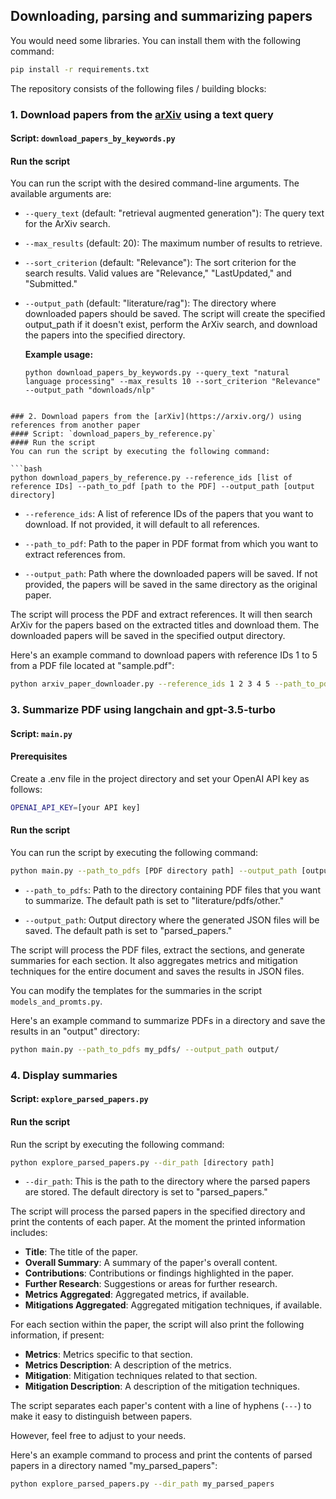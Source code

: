 ## Downloading, parsing and summarizing papers

You would need some libraries. You can install them with the following command:

```bash
pip install -r requirements.txt
```

The repository consists of the following files / building blocks:

### 1. Download papers from the [arXiv](https://arxiv.org/) using a text query
#### Script: `download_papers_by_keywords.py` 
#### Run the script 
You can run the script with the desired command-line arguments. The available arguments are:

 - `--query_text` (default: "retrieval augmented generation"): The query text for the ArXiv search.
 - `--max_results` (default: 20): The maximum number of results to retrieve.
 - `--sort_criterion` (default: "Relevance"): The sort criterion for the search results. Valid values are "Relevance," "LastUpdated," and "Submitted."
 - `--output_path` (default: "literature/rag"): The directory where downloaded papers should be saved. The script will create the specified output_path if it doesn't exist, perform the ArXiv search, and download the papers into the specified directory.


   **Example usage:**

   ```shell
   python download_papers_by_keywords.py --query_text "natural language processing" --max_results 10 --sort_criterion "Relevance" --output_path "downloads/nlp"
 ```

### 2. Download papers from the [arXiv](https://arxiv.org/) using references from another paper
#### Script: `download_papers_by_reference.py` 
#### Run the script 
You can run the script by executing the following command:

```bash
python download_papers_by_reference.py --reference_ids [list of reference IDs] --path_to_pdf [path to the PDF] --output_path [output directory]
```

- `--reference_ids`: A list of reference IDs of the papers that you want to download. If not provided, it will default to all references.

- `--path_to_pdf`: Path to the paper in PDF format from which you want to extract references from.

- `--output_path`: Path where the downloaded papers will be saved. If not provided, the papers will be saved in the same directory as the original paper.

The script will process the PDF and extract references. It will then search ArXiv for the papers based on the extracted titles and download them. The downloaded papers will be saved in the specified output directory.

Here's an example command to download papers with reference IDs 1 to 5 from a PDF file located at "sample.pdf":

```bash
python arxiv_paper_downloader.py --reference_ids 1 2 3 4 5 --path_to_pdf sample.pdf --output_path my_downloads/
```

### 3. Summarize PDF using langchain and gpt-3.5-turbo
#### Script: `main.py`

#### Prerequisites
Create a .env file in the project directory and set your OpenAI API key as follows:

```bash
OPENAI_API_KEY=[your API key]
```

#### Run the script

You can run the script by executing the following command:

```bash
python main.py --path_to_pdfs [PDF directory path] --output_path [output directory path]
```

- `--path_to_pdfs`: Path to the directory containing PDF files that you want to summarize. The default path is set to "literature/pdfs/other."

- `--output_path`: Output directory where the generated JSON files will be saved. The default path is set to "parsed_papers."

The script will process the PDF files, extract the sections, and generate summaries for each section. It also aggregates metrics and mitigation techniques for the entire document and saves the results in JSON files.

You can modify the templates for the summaries in the script `models_and_promts.py`.

Here's an example command to summarize PDFs in a directory and save the results in an "output" directory:

```bash
python main.py --path_to_pdfs my_pdfs/ --output_path output/
```

### 4. Display summaries
#### Script: `explore_parsed_papers.py`

#### Run the script
Run the script by executing the following command:
    
```bash
python explore_parsed_papers.py --dir_path [directory path]
```
- `--dir_path`: This is the path to the directory where the parsed papers are stored. The default directory is set to "parsed_papers."

The script will process the parsed papers in the specified directory and print the contents of each paper. At the moment the printed information includes:

- **Title**: The title of the paper.
- **Overall Summary**: A summary of the paper's overall content.
- **Contributions**: Contributions or findings highlighted in the paper.
- **Further Research**: Suggestions or areas for further research.
- **Metrics Aggregated**: Aggregated metrics, if available.
- **Mitigations Aggregated**: Aggregated mitigation techniques, if available.

For each section within the paper, the script will also print the following information, if present:

- **Metrics**: Metrics specific to that section.
- **Metrics Description**: A description of the metrics.
- **Mitigation**: Mitigation techniques related to that section.
- **Mitigation Description**: A description of the mitigation techniques.

The script separates each paper's content with a line of hyphens (`---`) to make it easy to distinguish between papers.

However, feel free to adjust to your needs.

Here's an example command to process and print the contents of parsed papers in a directory named "my_parsed_papers":

```bash
python explore_parsed_papers.py --dir_path my_parsed_papers
```